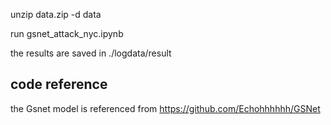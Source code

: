 unzip data.zip -d data

run gsnet_attack_nyc.ipynb

the results are saved in ./logdata/result

## code reference
the Gsnet model is referenced from https://github.com/Echohhhhhh/GSNet